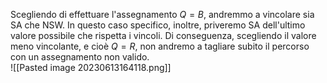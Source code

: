  Scegliendo di effettuare l'assegnamento $Q=B$, andremmo a vincolare sia $\text{SA}$ che $\text{NSW}$.
  In questo caso specifico, inoltre, priveremo $\text{SA}$ dell'ultimo valore possibile che rispetta i vincoli.
  Di conseguenza, scegliendo il valore meno vincolante, e cioè $Q=R$, non andremo a tagliare subito il percorso con un assegnamento non valido.  
  ![[Pasted image 20230613164118.png]]